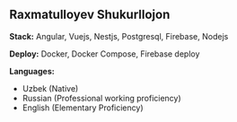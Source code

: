 ## Raxmatulloyev Shukurllojon

**Stack:** Angular, Vuejs, Nestjs, Postgresql, Firebase, Nodejs

**Deploy:** Docker, Docker Compose, Firebase deploy

**Languages:**
  - Uzbek (Native)
  - Russian (Professional working proficiency)
  - English (Elementary Proficiency)
